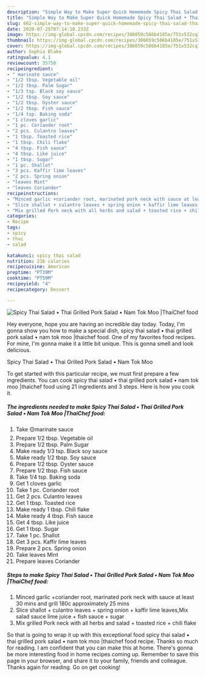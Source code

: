 ```yaml
---
description: "Simple Way to Make Super Quick Homemade Spicy Thai Salad • Thai Grilled Pork Salad • Nam Tok Moo |ThaiChef food"
title: "Simple Way to Make Super Quick Homemade Spicy Thai Salad • Thai Grilled Pork Salad • Nam Tok Moo |ThaiChef food"
slug: 662-simple-way-to-make-super-quick-homemade-spicy-thai-salad-thai-grilled-pork-salad-nam-tok-moo-thaichef-food
date: 2020-07-25T07:14:10.233Z
image: https://img-global.cpcdn.com/recipes/386059c586b4185e/751x532cq70/spicy-thai-salad-•-thai-grilled-pork-salad-•-nam-tok-moo-thaichef-food-recipe-main-photo.jpg
thumbnail: https://img-global.cpcdn.com/recipes/386059c586b4185e/751x532cq70/spicy-thai-salad-•-thai-grilled-pork-salad-•-nam-tok-moo-thaichef-food-recipe-main-photo.jpg
cover: https://img-global.cpcdn.com/recipes/386059c586b4185e/751x532cq70/spicy-thai-salad-•-thai-grilled-pork-salad-•-nam-tok-moo-thaichef-food-recipe-main-photo.jpg
author: Sophia Blake
ratingvalue: 4.1
reviewcount: 35750
recipeingredient:
- " marinate sauce"
- "1/2 tbsp. Vegetable oil"
- "1/2 tbsp. Palm Sugar"
- "1/3 tsp. Black soy sauce"
- "1/2 tbsp. Soy sauce"
- "1/2 tbsp. Oyster sauce"
- "1/2 tbsp. Fish sauce"
- "1/4 tsp. Baking soda"
- "1 cloves garlic"
- "1 pc. Coriander root"
- "2 pcs. Culantro leaves"
- "1 tbsp. Toasted rice"
- "1 tbsp. Chili flake"
- "4 tbsp. Fish sauce"
- "4 tbsp. Like juice"
- "1 tbsp. Sugar"
- "1 pc. Shallot"
- "3 pcs. Kaffir lime leaves"
- "2 pcs. Spring onion"
- "leaves Mint"
- "leaves Coriander"
recipeinstructions:
- "Minced garlic +coriander root, marinated pork neck with sauce at least 30 mins and grill 180c approximately 25 mins"
- "Slice shallot + culantro leaves + spring onion + kaffir lime leaves,Mix salad sauce lime juice + fish sauce + sugar"
- "Mix grilled Pork neck with all herbs and salad + toasted rice + chili flake"
categories:
- Recipe
tags:
- spicy
- thai
- salad

katakunci: spicy thai salad 
nutrition: 216 calories
recipecuisine: American
preptime: "PT39M"
cooktime: "PT59M"
recipeyield: "4"
recipecategory: Dessert

---
```



![Spicy Thai Salad • Thai Grilled Pork Salad • Nam Tok Moo |ThaiChef food](https://img-global.cpcdn.com/recipes/386059c586b4185e/751x532cq70/spicy-thai-salad-•-thai-grilled-pork-salad-•-nam-tok-moo-thaichef-food-recipe-main-photo.jpg)

Hey everyone, hope you are having an incredible day today. Today, I'm gonna show you how to make a special dish, spicy thai salad • thai grilled pork salad • nam tok moo |thaichef food. One of my favorites food recipes. For mine, I'm gonna make it a little bit unique. This is gonna smell and look delicious.

Spicy Thai Salad • Thai Grilled Pork Salad • Nam Tok Moo 

To get started with this particular recipe, we must first prepare a few ingredients. You can cook spicy thai salad • thai grilled pork salad • nam tok moo |thaichef food using 21 ingredients and 3 steps. Here is how you cook it.

<!--inarticleads1-->

##### The ingredients needed to make Spicy Thai Salad • Thai Grilled Pork Salad • Nam Tok Moo |ThaiChef food:

1. Take  🟡marinate sauce
1. Prepare 1/2 tbsp. Vegetable oil
1. Prepare 1/2 tbsp. Palm Sugar
1. Make ready 1/3 tsp. Black soy sauce
1. Make ready 1/2 tbsp. Soy sauce
1. Prepare 1/2 tbsp. Oyster sauce
1. Prepare 1/2 tbsp. Fish sauce
1. Take 1/4 tsp. Baking soda
1. Get 1 cloves garlic
1. Take 1 pc. Coriander root
1. Get 2 pcs. Culantro leaves
1. Get 1 tbsp. Toasted rice
1. Make ready 1 tbsp. Chili flake
1. Make ready 4 tbsp. Fish sauce
1. Get 4 tbsp. Like juice
1. Get 1 tbsp. Sugar
1. Take 1 pc. Shallot
1. Get 3 pcs. Kaffir lime leaves
1. Prepare 2 pcs. Spring onion
1. Take leaves Mint
1. Prepare leaves Coriander




<!--inarticleads2-->

##### Steps to make Spicy Thai Salad • Thai Grilled Pork Salad • Nam Tok Moo |ThaiChef food:

1. Minced garlic +coriander root, marinated pork neck with sauce at least 30 mins and grill 180c approximately 25 mins
1. Slice shallot + culantro leaves + spring onion + kaffir lime leaves,Mix salad sauce lime juice + fish sauce + sugar
1. Mix grilled Pork neck with all herbs and salad + toasted rice + chili flake




So that is going to wrap it up with this exceptional food spicy thai salad • thai grilled pork salad • nam tok moo |thaichef food recipe. Thanks so much for reading. I am confident that you can make this at home. There's gonna be more interesting food in home recipes coming up. Remember to save this page in your browser, and share it to your family, friends and colleague. Thanks again for reading. Go on get cooking!
